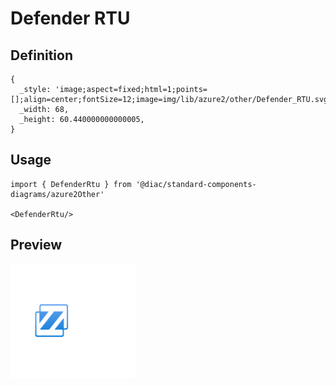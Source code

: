 # Defender RTU

## Definition

```
{
  _style: 'image;aspect=fixed;html=1;points=[];align=center;fontSize=12;image=img/lib/azure2/other/Defender_RTU.svg;strokeColor=none;',
  _width: 68,
  _height: 60.440000000000005,
}
```

## Usage

```
import { DefenderRtu } from '@diac/standard-components-diagrams/azure2Other'

<DefenderRtu/>
```

## Preview

<img src="./defender-rtu.png" width="200"/>
